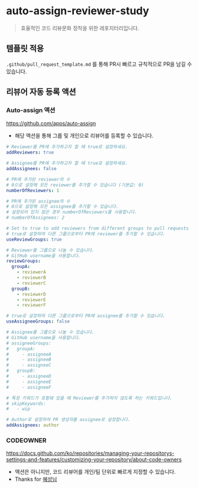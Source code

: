 # auto-assign-reviewer-study

> 효율적인 코드 리뷰문화 정착을 위한 레포지터리입니다.

## 템플릿 적용

`.github/pull_request_template.md` 를 통해 PR시 빠르고 규칙적으로 PR을 남길 수 있습니다.

## 리뷰어 자동 등록 액션

### Auto-assign 액션

https://github.com/apps/auto-assign

- 해당 액션을 통해 그룹 및 개인으로 리뷰어를 등록할 수 있습니다.

```yaml
# Reviewer를 PR에 추가하고자 할 때 true로 설정하세요.
addReviewers: true

# Assignee를 PR에 추가하고자 할 때 true로 설정하세요.
addAssignees: false

# PR에 추가된 reviewer의 수
# 0으로 설정해 모든 reviewer를 추가할 수 있습니다 (기본값: 0)
numberOfReviewers: 1

# PR에 추가된 assignee의 수
# 0으로 설정해 모든 assignee를 추가할 수 있습니다.
# 설정되어 있지 않은 경우 numberOfReviewers를 사용합니다.
# numberOfAssignees: 2

# Set to true to add reviewers from different groups to pull requests
# true로 설정하여 다른 그룹으로부터 PR에 reviewer를 추가할 수 있습니다.
useReviewGroups: true

# Reviewer를 그룹으로 나눌 수 있습니다.
# GitHub username을 사용합니다.
reviewGroups:
  groupA:
    - reviewerA
    - reviewerB
    - reviewerC
  groupB:
    - reviewerD
    - reviewerE
    - reviewerF

# true로 설정하여 다른 그룹으로부터 PR에 assignee를 추가할 수 있습니다.
useAssigneeGroups: false

# Assignee를 그룹으로 나눌 수 있습니다.
# GitHub username을 사용합니다.
# assigneeGroups:
#   groupA:
#     - assigneeA
#     - assigneeB
#     - assigneeC
#   groupB:
#     - assigneeD
#     - assigneeE
#     - assigneeF

# 특정 키워드가 포함돼 있을 때 Reviewer를 추가하지 않도록 하는 키워드입니다.
# skipKeywords:
#   - wip

# Author로 설정하여 PR 생성자를 assignee로 설정합니다.
addAssignees: author
```

### CODEOWNER

https://docs.github.com/ko/repositories/managing-your-repositorys-settings-and-features/customizing-your-repository/about-code-owners

- 액션은 아니지만, 코드 리뷰어를 개인/팀 단위로 빠르게 지정할 수 있습니다.
- Thanks for [혜성님](https://github.com/hyesungoh)

